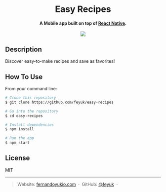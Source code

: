 <h1 align="center">
  <br>
  Easy Recipes
</h1>
<h4 align="center">A  Mobile app built on top of <a href="https://reactnative.dev/" target="_blank">React Native</a>.</h4>

<p align="center">
  <img src="https://res.cloudinary.com/institutotrader/image/upload/v1671457985/0.%20Fernando.com/comida-app.webp" />
</p>

## Description

Discover easy-to-make recipes and save as favorites!

## How To Use

From your command line:
```bash
# Clone this repository
$ git clone https://github.com/feyuk/easy-recipes

# Go into the repository
$ cd easy-recipes

# Install dependencies
$ npm install

# Run the app
$ npm start
```
## License

MIT

---

> Website: [fernandoyukio.com](https://fernandoyukio.com) &nbsp;&middot;&nbsp;
> GitHub: [@feyuk](https://github.com/feyuk) &nbsp;&middot;&nbsp;

